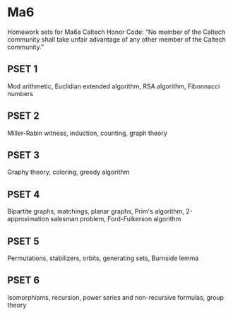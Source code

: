 # Ma6
Homework sets for Ma6a
Caltech Honor Code: “No member of the Caltech community shall take unfair advantage of any other member of the Caltech community.”

## PSET 1
Mod arithmetic, Euclidian extended algorithm, RSA algorithm, Fibonnacci numbers

## PSET 2
Miller-Rabin witness, induction, counting, graph theory

## PSET 3
Graphy theory, coloring, greedy algorithm

## PSET 4
Bipartite graphs, matchings, planar graphs, Prim's algorithm, 2-approximation salesman problem, Ford-Fulkerson algorithm

## PSET 5
Permutations, stabilizers, orbits, generating sets, Burnside lemma

## PSET 6
Isomorphisms, recursion, power series and non-recursive formulas, group theory

